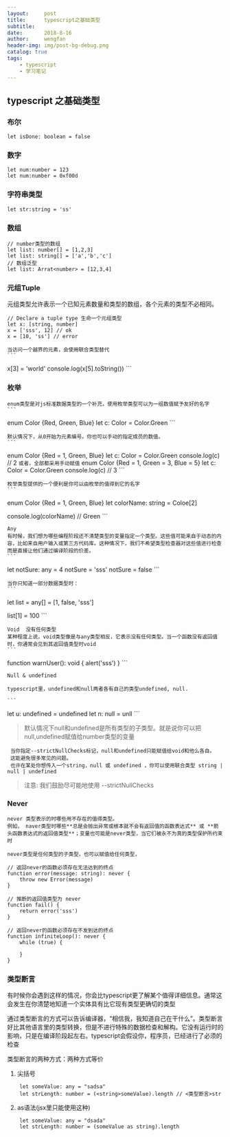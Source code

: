 ```yaml
---
layout:     post
title:      typescript之基础类型
subtitle:   
date:       2018-8-16
author:     wengfan
header-img: img/post-bg-debug.png
catalog: true
tags:
    - typescript
    - 学习笔记
---
```


## typescript 之基础类型

### 布尔
```
let isDone: boolean = false
```

### 数字
```
let num:number = 123
let num:number = 0xf00d
```

### 字符串类型
```
let str:string = 'ss'
```

### 数组
```
// number类型的数组
let list: number[] = [1,2,3]
let list: string[] = ['a','b','c']
// 数组泛型
let list: Arrat<number> = [12,3,4]
```
### 元组Tuple
元组类型允许表示一个已知元素数量和类型的数组，各个元素的类型不必相同。
```
// Declare a tuple type 生命一个元组类型
let x: [string, number]
x = ['sss', 12] // ok
x = [10, 'ss'] // error
```


    当访问一个越界的元素，会使用联合类型替代
    ```
x[3] = 'world'
console.log(x[5].toString())
    ```

### 枚举
    enum类型是对js标准数据类型的一个补充，使用枚举类型可以为一组数值赋予友好的名字
    ```
enum Color {Red, Green, Blue}
let c: Color = Color.Green
    ```

    默认情况下，从0开始为元素编号。你也可以手动的指定成员的数值。
    ```
enum Color {Red = 1, Green, Blue}
let c: Color = Color.Green
console.log(c) // 2
    ```
    或者，全部都采用手动赋值
    ```
enum Color {Red = 1, Green = 3, Blue = 5}
let c: Color = Color.Green
console.log(c) // 3
    ```

    枚举类型提供的一个便利是你可以由枚举的值得到它的名字
    ```
enum Color {Red = 1, Green, Blue}
let colorName: string = Coloe[2]

console.log(colorName) // Green
    ```

    Any
    有时候，我们想为哪些编程阶段还不清楚类型的变量指定一个类型。这些值可能来自于动态的内容，比如来自用户输入或第三方代码库。这种情况下，我们不希望类型检查器对这些值进行检查而是直接让他们通过编译阶段的价差。
    ```
let notSure: any = 4
notSure = 'sss'
notSure = false
    ```

    当你只知道一部分数据类型时：
    ```
let list = any[] = [1, false, 'sss']

list[1] = 100
    ```

    Void  没有任何类型
    某种程度上说，void类型像是与any类型相反，它表示没有任何类型。当一个函数没有返回值时，你通常会见到其返回值类型时void
    ```
function warnUser(): void {
alert('sss')
}
    ```

    Null & undefined

    typescript里，undefined和null两者各有自己的类型undefined, null.

    ```
let u:  undefined = undefined
let n: null = unll
    ```
> 默认情况下null和undefined是所有类型的子类型。就是说你可以把null,undefined赋值给number类型的变量

     当你指定--strictNullChecks标记，null和undefined只能赋值给void和他么各自。
     这能避免很多常见的问题。
     也许在某处你想传入一个string，null 或 undefined ，你可以使用联合类型 string | null | undefined

> 注意: 我们鼓励尽可能地使用 --strictNullChecks

### Never
    never 类型表示的时哪些用不存在的值得类型。
    例如， naver类型时哪些**总是会抛出异常或根本就不会有返回值的函数表达式** 或 **箭头函数表达式的返回值类型**；变量也可能是never类型，当它们被永不为真的类型保护所约束时

    never类型是任何类型的子类型，也可以赋值给任何类型，
```
// 返回never的函数必须存在无法达到的终点
function error(message: string): never {
    throw new Error(message)
}

// 推断的返回值类型为 never
function fail() {
    return error('sss')
}

// 返回never的函数必须存在不发到达的终点
function infiniteLoop(): never {
    while (true) {

    }
}
```

### 类型断言

有时候你会遇到这样的情况，你会比typescript更了解某个值得详细信息。通常这会发生在你清楚地知道一个实体具有比它现有类型更确切的类型

通过类型断言的方式可以告诉编译器，“相信我，我知道自己在干什么”。类型断言好比其他语言里的类型转换，但是不进行特殊的数据检查和解构。它没有运行时的影响，只是在编译阶段起左右。typescript会假设你，程序员，已经进行了必须的检查

类型断言的两种方式：两种方式等价
1. 尖括号
```
    let someValue: any = "sadsa"
    let strLength: number = (<string>someValue).length // <类型断言>str
```

2. as语法(jsx里只能使用这种)
```
    let someValue: any = "dsada"
    let strLength: number = (someValue as string).length
```


